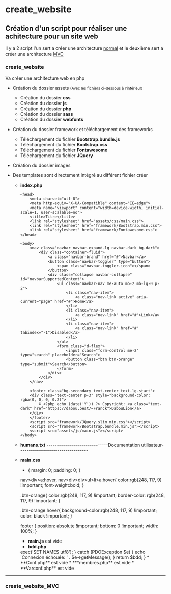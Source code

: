 # create_website

## Création d'un script pour réaliser une achitecture pour un site web

Il y a 2 script l'un sert a créer une architecture [normal](#create_website-1) et le deuxième sert a créer une architecture [MVC](#create_website_mvc)

### create_website

Va créer une architecture web en php

* Création du dossier assets
<small>(Avec les fichiers ci-dessous à l'intérieur)</small>
  * Création du dossier **css**
  * Création du dossier **js**
  * Création du dossier **php**
  * Création du dossier **sass**
  * Création du dossier **webfonts**

* Création du dossier framework et téléchargement des frameworks
  * Téléchargement du fichier **Bootstrap.bundle.js**
  * Téléchargement du fichier **Bootstrap.css**
  * Téléchargement du fichier **Fontawesome**
  * Téléchargement du fichier **JQuery**

* Création du dossier images 

* Des templates sont directement intégré au différent fichier créer
  * **index.php**

    <?php
    require_once "assets/php/bdd.php";

    ?>
    <!DOCTYPE html>
    <html lang="fr">

        <head>
            <meta charset="utf-8">
            <meta http-equiv="X-UA-Compatible" content="IE=edge">
            <meta name="viewport" content="width=device-width, initial-scale=1, user-scalable=no">
            <title>Titre</title>
            <link rel="stylesheet" href="assets/css/main.css">
            <link rel="stylesheet" href="framework/Bootstrap.min.css">
            <link rel="stylesheet" href="framework/Fontawesome.css">
        </head>

        <body>
            <nav class="navbar navbar-expand-lg navbar-dark bg-dark">
                <div class="container-fluid">
                    <a class="navbar-brand" href="#">Navbar</a>
                    <button class="navbar-toggler" type="button">
                        <span class="navbar-toggler-icon"></span>
                    </button>
                    <div class="collapse navbar-collapse" id="navbarSupportedContent">
                        <ul class="navbar-nav me-auto mb-2 mb-lg-0 p-2">
                            <li class="nav-item">
                                <a class="nav-link active" aria-current="page" href="#">Home</a>
                            </li>
                            <li class="nav-item">
                                <a class="nav-link" href="#">Link</a>
                            </li>
                            <li class="nav-item">
                                <a class="nav-link" href="#" tabindex="-1">Disabled</a>
                            </li>
                        </ul>
                        <form class="d-flex">
                            <input class="form-control me-2" type="search" placeholder="Search">
                            <button class="btn btn-orange" type="submit">Search</button>
                        </form>
                    </div>
                </div>
            </nav>

            <footer class="bg-secondary text-center text-lg-start">
            <div class="text-center p-3" style="background-color: rgba(0, 0, 0, 0.2)">
                © <?php echo (date('Y')) ?> Copyright: <a class="text-dark" href="https://dabou.best/~Franck">DabouLion</a>
            </div>
            </footer>
            <script src="framework/JQuery.slim.min.css"></script>
            <script src="framework/Bootstrap.bundle.min.js"></script>
            <script src="assets/js/main.js"></script>
        </body>
    </html>
  * **humans.txt**
    ------------------------------Documentation utilisateur----------------------------------
  * **main.css**
    * {
        margin: 0;
        padding: 0;
    }

    nav>div>a:hover, nav>div>div>ul>li>a:hover{
        color:rgb(248, 117, 9) !important;
        font-weight:bold;
    }

    .btn-orange{
        color:rgb(248, 117, 9) !important;
        border-color: rgb(248, 117, 9) !important;
    }

    .btn-orange:hover{
        background-color:rgb(248, 117, 9) !important;
            color: black !important;
    }

    footer {
        position: absolute !important;
        bottom: 0 !important;
        width: 100%;
    }
    * **main.js** est vide
    * **bdd.php**
    <?php
    function bdd()
    {
        try {
            $bdd = new PDO(\"mysql:dbname= BDD; host= HOST\", \"USER\", \"PASS\");
            $bdd->exec('SET NAMES utf8');
        } catch (PDOException $e) {
            echo 'Connexion échouée: ' . $e->getMessage();
        }
        return $bdd;
    }
    * **Conf.php** est vide
    * ***membres.php** est vide
    * **Varconf.php** est vide


**********************************************************************************************

### create_website_MVC
